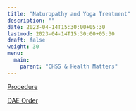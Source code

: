 ```yaml
---
title: "Naturopathy and Yoga Treatment"
description: ""
date: 2023-04-14T15:30:00+05:30
lastmod: 2023-04-14T15:30:00+05:30
draft: false
weight: 30
menu:
  main:
    parent: "CHSS & Health Matters"
---
```


[Procedure](/files/procedure-for-availaing-treatement-under-yoga-and-naturopathy.pdf)

[DAE Order](/files/extension-of-yoga-and-naturopathy-treatments-for-chss-beneficiaries-dae-order-2018.pdf)
